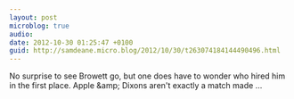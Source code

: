 ```yaml
---
layout: post
microblog: true
audio: 
date: 2012-10-30 01:25:47 +0100
guid: http://samdeane.micro.blog/2012/10/30/t263074184144490496.html
---
```

No surprise to see Browett go, but one does have to wonder who hired him in the first place. Apple &amp;amp; Dixons aren't exactly a match made ...
